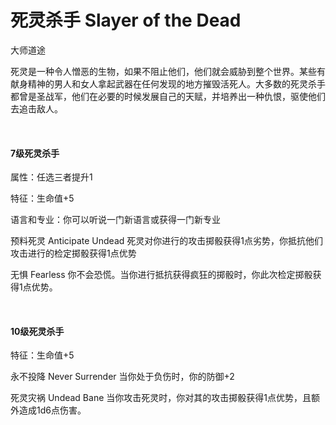 # 死灵杀手 Slayer of the Dead

大师道途

死灵是一种令人憎恶的生物，如果不阻止他们，他们就会威胁到整个世界。某些有献身精神的男人和女人拿起武器在任何发现的地方摧毁活死人。大多数的死灵杀手都曾是圣战军，他们在必要的时候发展自己的天赋，并培养出一种仇恨，驱使他们去追击敌人。

 

#### 7级死灵杀手

属性：任选三者提升1

特征：生命值+5

语言和专业：你可以听说一门新语言或获得一门新专业

预料死灵 Anticipate Undead
死灵对你进行的攻击掷骰获得1点劣势，你抵抗他们攻击进行的检定掷骰获得1点优势

无惧 Fearless
你不会恐慌。当你进行抵抗获得疯狂的掷骰时，你此次检定掷骰获得1点优势。

 

#### 10级死灵杀手

特征：生命值+5

永不投降 Never Surrender 当你处于负伤时，你的防御+2

死灵灾祸 Undead Bane
当你攻击死灵时，你对其的攻击掷骰获得1点优势，且额外造成1d6点伤害。
